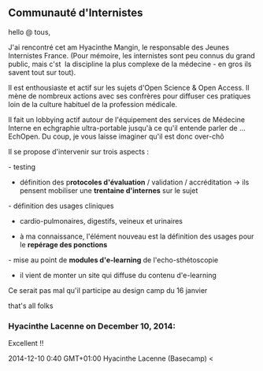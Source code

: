 ## Communauté d'Internistes



hello @ tous,  
  
J'ai rencontré cet am Hyacinthe Mangin, le responsable des Jeunes Internistes
France. (Pour mémoire, les internistes sont peu connus du grand public, mais
c'st  la discipline la plus complexe de la médecine - en gros ils savent tout
sur tout).  
  
Il est enthousiaste et actif sur les sujets d'Open Science &amp; Open Access.
Il mène de nombreux actions avec ses confrères pour diffuser ces pratiques
loin de la culture habituel de la profession médicale.  
  
Il fait un lobbying actif autour de l'équipement des services de Médecine
Interne en echgraphie ultra-portable jusqu'à ce qu'il entende parler de ...
EchOpen. Du coup, je vous laisse imaginer qu'il est donc over-chô  
  
Il se propose d'intervenir sur trois aspects :  
  
\- testing  

  * définition des p**rotocoles d'évaluation** / validation / accréditation -&gt; ils pensent mobiliser une **trentaine d'internes** sur le sujet

\- définition des usages cliniques  

  * cardio-pulmonaires, digestifs, veineux et urinaires  

  * à ma connaissance, l'élément nouveau est la définition des usages pour le **repérage des ponctions**

\- mise au point de **modules d'e-learning** de l'echo-sthétoscopie  

  * il vient de monter un site qui diffuse du contenu d'e-learning

  
Ce serait pas mal qu'il participe au design camp du 16 janvier  
  
that's all folks



### **Hyacinthe Lacenne** on December 10, 2014:



Excellent !!  
  
2014-12-10 0:40 GMT+01:00 Hyacinthe Lacenne (Basecamp) &lt;



